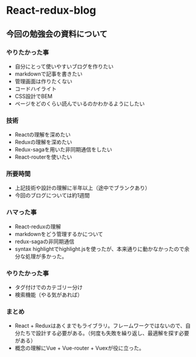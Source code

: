 # React-redux-blog

## 今回の勉強会の資料について

### やりたかった事
- 自分にとって使いやすいブログを作りたい
- markdownで記事を書きたい
- 管理画面は作りたくない
- コードハイライト
- CSS設計でBEM
- ページをどのくらい読んでいるのかわかるようにしたい

### 技術
- Reactの理解を深めたい
- Reduxの理解を深めたい
- Redux-sagaを用いた非同期通信をしたい
- React-routerを使いたい

### 所要時間
- 上記技術や設計の理解に半年以上（途中でブランクあり）
- 今回のブログについては約1週間

### ハマった事
- React-reduxの理解
- markdownをどう管理するかについて
- redux-sagaの非同期通信
- syntax highlightでhighlight.jsを使ったが、本来通りに動かなかったので余分な処理が多かった。

### やりたかった事
- タグ付けでのカテゴリー分け
- 検索機能（やる気があれば）

### まとめ
- React + Reduxはあくまでもライブラリ。フレームワークではないので、自分たちで設計する必要がある。（何度も失敗を繰り返し、最適解を探す必要がある）
- 概念の理解にVue + Vue-router + Vuexが役に立った。
